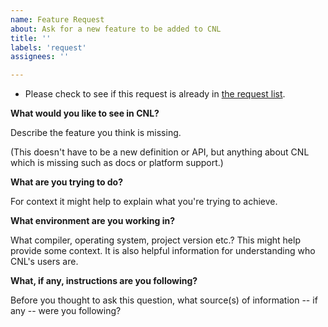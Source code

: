 ```yaml
---
name: Feature Request
about: Ask for a new feature to be added to CNL
title: ''
labels: 'request'
assignees: ''

---
```


* Please check to see if this request is already in [the request list](https://github.com/johnmcfarlane/cnl/issues?q=is%3Aissue+label%3Arequest+).

**What would you like to see in CNL?**

Describe the feature you think is missing.

(This doesn't have to be a new definition or API, but anything about CNL which
is missing such as docs or platform support.)

**What are you trying to do?**

For context it might help to explain what you're trying to achieve.

**What environment are you working in?**

What compiler, operating system, project version etc.?
This might help provide some context.
It is also helpful information for understanding who CNL's users are.

**What, if any, instructions are you following?**

Before you thought to ask this question,
what source(s) of information -- if any -- were you following?

